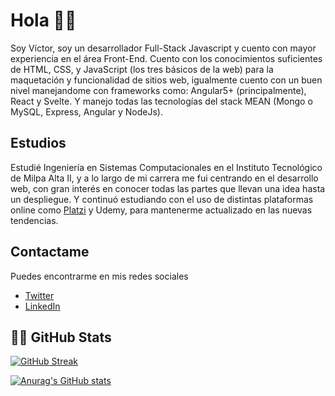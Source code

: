 # Hola 👋🤓
Soy Víctor, soy un desarrollador Full-Stack Javascript y cuento con mayor experiencia en el área Front-End. Cuento con los conocimientos suficientes de HTML, CSS, y JavaScript (los tres básicos de la web) para la maquetación y funcionalidad de sitios web, igualmente cuento con un buen nivel manejandome con frameworks como: Angular5+ (principalmente), React y Svelte. Y manejo todas las tecnologías del stack MEAN (Mongo o MySQL, Express, Angular y NodeJs).


## Estudios
Estudié Ingeniería en Sistemas Computacionales en el Instituto Tecnológico de Milpa Alta II, y a lo largo de mi carrera me fui centrando en el desarrollo web, con gran interés en conocer todas las partes que llevan una idea hasta un despliegue.
Y continuó estudiando con el uso de distintas plataformas online como [Platzi](https://platzi.com/p/viktor-bs/) y Udemy, para mantenerme actualizado en las nuevas tendencias.


## Contactame

Puedes encontrarme en mis redes sociales
- [Twitter](https://twitter.com/Viktor_b_Sq)
- [LinkedIn](https://linkedin.com/in/viktor-bolanos-solis)


## 🐙🐱 GitHub Stats

[![GitHub Streak](https://github-readme-streak-stats.herokuapp.com?user=Vicktorbs&date_format=M%20j%5B%2C%20Y%5D&theme=dark)](https://git.io/streak-stats)

[![Anurag's GitHub stats](https://github-readme-stats.vercel.app/api?username=Vicktorbs&show_icons=true&theme=dark)](https://github.com/anuraghazra/github-readme-stats)
